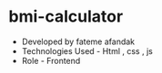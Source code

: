 # bmi-calculator
- Developed by fateme afandak
- Technologies Used - Html , css , js 
- Role - Frontend
